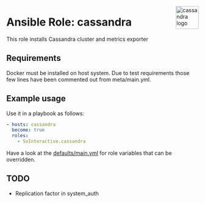 <p><img src="https://upload.wikimedia.org/wikipedia/commons/thumb/5/5e/Cassandra_logo.svg/1280px-Cassandra_logo.svg.png" alt="cassandra logo" title="cassandra" align="right" height="60" /></p>

Ansible Role: cassandra
=======================


This role installs Cassandra cluster and metrics exporter

Requirements
------------

Docker must be installed on host system. Due to test requirements those few lines have been commented out from meta/main.yml.

Example usage
-------------

Use it in a playbook as follows:
```yaml
- hosts: cassandra
  become: true
  roles:
    - SoInteractive.cassandra
```

Have a look at the [defaults/main.yml](defaults/main.yml) for role variables
that can be overridden.

TODO
----

- Replication factor in system_auth
